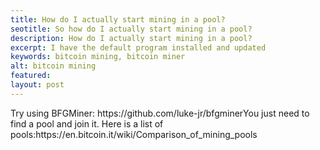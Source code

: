 ```yaml
---
title: How do I actually start mining in a pool?
seotitle: So how do I actually start mining in a pool? 
description: How do I actually start mining in a pool?
excerpt: I have the default program installed and updated
keywords: bitcoin mining, bitcoin miner
alt: bitcoin mining
featured: 
layout: post
---
```


<p>Try using BFGMiner: https://github.com/luke-jr/bfgminerYou just need to find a pool and join it. Here is a list of pools:https://en.bitcoin.it/wiki/Comparison_of_mining_pools<p>
